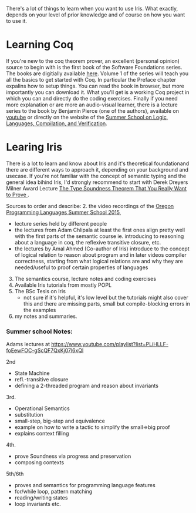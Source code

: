 

There's a lot of things to learn when you want to use Iris. What exactly, depends on your level of prior knowledge and of course on how you want to use it.

# Learning Coq

If you're new to the coq theorem prover, an excellent (personal opinion) source to begin with is the first book of the Software Foundations series. 
The books are digitially available [here](https://softwarefoundations.cis.upenn.edu/).
Volume 1 of the series will teach you all the basics to get started with Coq. In particular the Preface chapter expalins how to setup things. You can read the book in browser, but more importantly you can download it. What you'll get is a working Coq project in which you can and directly do the coding exercises.
Finally if you need more explanation or are more an audio-visual learner, there is a lecture series to the book by Benjamin Pierce (one of the authors), available on [youtube](https://www.youtube.com/watch?v=KKrD4JcfW90&list=PLGCr8P_YncjUT7gXUVJWSoefQ40gTOz89) or directly on the website of the [Summer School on Logic, Languages, Compilation, and Verification](https://www.cs.uoregon.edu/research/summerschool/summer12/curriculum.html). 


# Learing Iris

There is a lot to learn and know about Iris and it's theoretical foundationand there are different ways to approach it, depending on your background and usecase. If you're not familiar with the concept of semantic typing and the general idea bihind Iris, I'd strongly recommend to start with Derek Dreyers Milner Award Lecture [The Type Soundness Theorem That You Really Want to Prove ](https://www.youtube.com/watch?v=8Xyk_dGcAwk).



Sources to order and describe:
2. the video recordings of the [Oregon Programming Languages Summer School 2015](https://www.cs.uoregon.edu/research/summerschool/summer15/curriculum.html),
- lecture series held by different people 
- the lectures from Adam Chlipala at least the first ones align pretty well with the first parts of the semantic course ie. introducing to reasoning about a language in coq, the reflexive transitive closure, etc. 
- the lectures by Amal Ahmed (Co-author of Iris) introduce to the concept of logical relation to reason about program and in later videos compiler correctness, starting from what logical relations are and why they are needed/useful to proof certain properties of languages

3. The semantics course, lecture notes and coding exercises
4. Available Iris tutorials from mostly POPL
5. The BSc Tesis on Iris
    - not sure if it's helpful, it's low level but the tutorials might also cover this and
      there are missing parts, small but compile-blocking errors in the examples
6. my notes and summaries.


### Summer school Notes:
Adams lectures at https://www.youtube.com/playlist?list=PLiHLLF-foEewFOC-gScQF7QxKj07l6xQI

2nd 
- State Machine
- refl.-transitive closure
- defining a 2-threaded program and reason about invariants

3rd. 
- Operational  Semantics 
- substitution
- small-step, big-step and equivalence
- example on how to write a tactic to simplify the small=>big proof
- explains context filling

4th.
- prove Soundness via progress and preservation
- composing contexts

5th/6th
- proves and semantics for programming language features
- for/while loop, pattern matching
- reading/writing states
- loop invariants etc.


